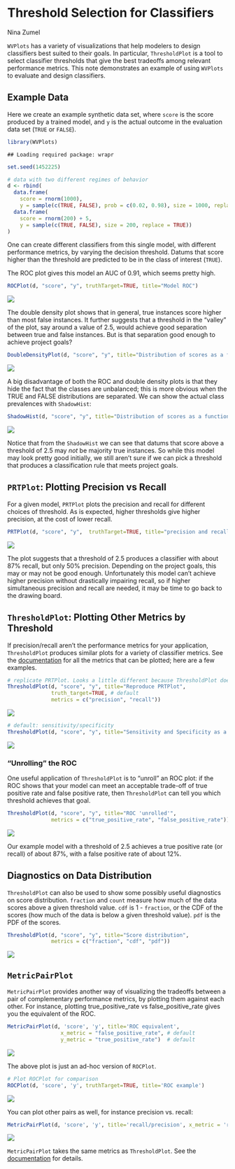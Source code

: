 Threshold Selection for Classifiers
================
Nina Zumel

`WVPlots` has a variety of visualizations that help modelers to design
classifiers best suited to their goals. In particular, `ThresholdPlot`
is a tool to select classifier thresholds that give the best tradeoffs
among relevant performance metrics. This note demonstrates an example of
using `WVPlots` to evaluate and design classifiers.

## Example Data

Here we create an example synthetic data set, where `score` is the score
produced by a trained model, and `y` is the actual outcome in the
evaluation data set (`TRUE` or `FALSE`).

``` r
library(WVPlots)
```

    ## Loading required package: wrapr

``` r
set.seed(1452225)

# data with two different regimes of behavior
d <- rbind(
  data.frame(
    score = rnorm(1000),
    y = sample(c(TRUE, FALSE), prob = c(0.02, 0.98), size = 1000, replace = TRUE)),
  data.frame(
    score = rnorm(200) + 5,
    y = sample(c(TRUE, FALSE), size = 200, replace = TRUE))
)
```

One can create different classifiers from this single model, with
different performance metrics, by varying the decision threshold. Datums
that score higher than the threshold are predicted to be in the class of
interest (`TRUE`).

The ROC plot gives this model an AUC of 0.91, which seems pretty high.

``` r
ROCPlot(d, "score", "y", truthTarget=TRUE, title="Model ROC")
```

![](PickingThresholds_files/figure-gfm/unnamed-chunk-2-1.png)<!-- -->

The double density plot shows that in general, true instances score
higher than most false instances. It further suggests that a threshold
in the “valley” of the plot, say around a value of 2.5, would achieve
good separation between true and false instances. But is that separation
good enough to achieve project goals?

``` r
DoubleDensityPlot(d, "score", "y", title="Distribution of scores as a function of outcome")
```

![](PickingThresholds_files/figure-gfm/unnamed-chunk-3-1.png)<!-- -->

A big disadvantage of both the ROC and double density plots is that they
hide the fact that the classes are unbalanced; this is more obvious when
the TRUE and FALSE distributions are separated. We can show the actual
class prevalences with `ShadowHist`:

``` r
ShadowHist(d, "score", "y", title="Distribution of scores as a function of outcome")
```

![](PickingThresholds_files/figure-gfm/unnamed-chunk-4-1.png)<!-- -->

Notice that from the `ShadowHist` we can see that datums that score
above a threshold of 2.5 may *not* be majority true instances. So while
this model may look pretty good initially, we still aren’t sure if we
can pick a threshold that produces a classification rule that meets
project goals.

## `PRTPlot`: Plotting Precision vs Recall

For a given model, `PRTPlot` plots the precision and recall for
different choices of threshold. As is expected, higher thresholds give
higher precision, at the cost of lower recall.

``` r
PRTPlot(d, "score", "y",  truthTarget=TRUE, title="precision and recall as a function of threshold")
```

![](PickingThresholds_files/figure-gfm/unnamed-chunk-5-1.png)<!-- -->

The plot suggests that a threshold of 2.5 produces a classifier with
about 87% recall, but only 50% precision. Depending on the project
goals, this may or may not be good enough. Unfortunately this model
can’t achieve higher precision without drastically impairing recall,
so if higher simultaneous precision and recall are needed, it may be
time to go back to the drawing board.

## `ThresholdPlot`: Plotting Other Metrics by Threshold

If precision/recall aren’t the performance metrics for your application,
`ThresholdPlot` produces similar plots for a variety of classifier
metrics. See the
[documentation](https://winvector.github.io/WVPlots/reference/ThresholdPlot.html)
for all the metrics that can be plotted; here are a few examples.

``` r
# replicate PRTPlot. Looks a little different because ThresholdPlot does different smoothing
ThresholdPlot(d, "score", "y", title="Reproduce PRTPlot",
              truth_target=TRUE, # default
              metrics = c("precision", "recall"))
```

![](PickingThresholds_files/figure-gfm/unnamed-chunk-6-1.png)<!-- -->

``` r
# default: sensitivity/specificity
ThresholdPlot(d, "score", "y", title="Sensitivity and Specificity as a Function of Threshold")
```

![](PickingThresholds_files/figure-gfm/unnamed-chunk-6-2.png)<!-- -->

### “Unrolling” the ROC

One useful application of `ThresholdPlot` is to “unroll” an ROC plot: if
the ROC shows that your model can meet an acceptable trade-off of true
positive rate and false positive rate, then `ThresholdPlot` can tell you
which threshold achieves that goal.

``` r
ThresholdPlot(d, "score", "y", title="ROC 'unrolled'",
              metrics = c("true_positive_rate", "false_positive_rate"))
```

![](PickingThresholds_files/figure-gfm/unnamed-chunk-7-1.png)<!-- -->

Our example model with a threshold of 2.5 achieves a true positive rate
(or recall) of about 87%, with a false positive rate of about 12%.

## Diagnostics on Data Distribution

`ThresholdPlot` can also be used to show some possibly useful
diagnostics on score distribution. `fraction` and `count` measure how
much of the data scores above a given threshold value. `cdf` is 1 -
`fraction`, or the CDF of the scores (how much of the data is below a
given threshold value). `pdf` is the PDF of the scores.

``` r
ThresholdPlot(d, "score", "y", title="Score distribution",
              metrics = c("fraction", "cdf", "pdf"))
```

![](PickingThresholds_files/figure-gfm/unnamed-chunk-8-1.png)<!-- -->

## `MetricPairPlot`

`MetricPairPlot` provides another way of visualizing the tradeoffs
between a pair of complementary performance metrics, by plotting them
against each other. For instance, plotting true\_positive\_rate vs
false\_positive\_rate gives you the equivalent of the ROC.

``` r
MetricPairPlot(d, 'score', 'y', title='ROC equivalent',
                 x_metric = "false_positive_rate", # default
                 y_metric = "true_positive_rate")  # default
```

![](PickingThresholds_files/figure-gfm/unnamed-chunk-9-1.png)<!-- -->

The above plot is just an ad-hoc version of `ROCPlot`.

``` r
# Plot ROCPlot for comparison
ROCPlot(d, 'score', 'y', truthTarget=TRUE, title='ROC example')
```

![](PickingThresholds_files/figure-gfm/unnamed-chunk-10-1.png)<!-- -->

You can plot other pairs as well, for instance precision vs. recall:

``` r
MetricPairPlot(d, 'score', 'y', title='recall/precision', x_metric = 'recall', y_metric = 'precision')
```

![](PickingThresholds_files/figure-gfm/unnamed-chunk-11-1.png)<!-- -->

`MetricPairPlot` takes the same metrics as `ThresholdPlot`. See the
[documentation](https://winvector.github.io/WVPlots/reference/MetricPairPlot.html)
for details.

